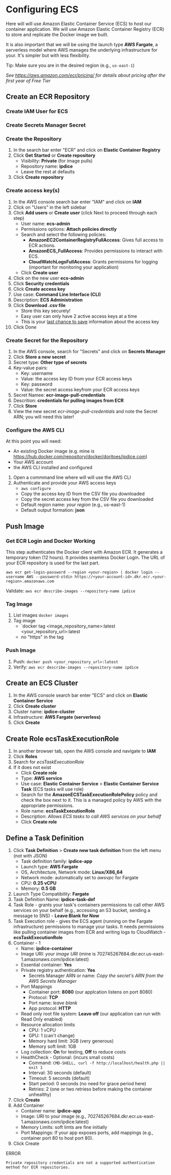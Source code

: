 # Configuring ECS
Here will will use Amazon Elastic Container Service (ECS) to host our container application. We will use Amazon Elastic Container Registry (ECR) to store and replicate the Docker image we built.

It is also important that we will be using the launch type **AWS Fargate**, a serverless model where AWS manages the underlying infrastructure for your. It's simpler but with less flexibility.

Tip: Make sure you are in the desired region (e.g., `us-east-1`)

*See https://aws.amazon.com/ecr/pricing/ for details about pricing after the first year of Free Tier*

## Create an ECR Repository
### Create IAM User for ECS

### Create Secrets Manager Secret

### Create the Repository
1. In the search bar enter "ECR" and click on **Elastic Container Registry**
2. Click **Get Started** or **Create repository**
    - Visibility: **Private** (for image pulls)
    - Repository name: **ipdice**
    - Leave the rest at defaults
2. Click **Create repository**

### Create access key(s)
1.  In the AWS console search bar enter "IAM" and click on **IAM**
2.  Click on "Users" in the left sidebar
3.  Click **Add users** or **Create user** (click Next to proceed through each step)
    - User name: **ecs-admin**
    - Permissions options: **Attach policies directly**
    - Search and select the following policies:
      - **AmazonEC2ContainerRegistryFullAccess**: Gives full access to ECR actions.
      - **AmazonECS_FullAccess**: Provides permissions to interact with ECS.
      - **CloudWatchLogsFullAccess**: Grants permissions for logging (important for monitoring your application)
    - Click **Create user**
4. Click on the new user **ecs-admin**
5. Click **Security credentials**
6. Click **Create access key**
7. Use case: **Command Line Interface (CLI)**
8. Description: **ECS Administration**
9. Click **Download .csv file**
    - Store this key securely!
    - Easy user can only have 2 active access keys at a time
    - This is your <u>last chance to save</u> information about the access key
10. Click Done

### Create Secret for the Repository
1. In the AWS console, search for "Secrets" and click on **Secrets Manager**
2. Click **Store a new secret**
3. Secret type: **Other type of secrets**
4. Key-value pairs:
    - Key: username
    - Value: the access key ID from your ECR access keys
    - Key: password
    - Value: the secret access keyfrom your ECR access keys
5. Secret Namee: **ecr-image-pull-credentials**
6. Descrition: **credentials for pulling images from ECR**
7. Click **Store**
8. View the new secret *ecr-image-pull-credentials* and note the Secret ARN; you will need this later!

### Configure the AWS CLI
At this point you will need:
- An existing Docker image (e.g. mine is https://hub.docker.com/repository/docker/doritoes/ipdice.com)
- Your AWS account
- the AWS CLI installed and configured

1. Open a commmand line where will will use the AWS CLI
2. Authenticate and provide your AWS access keys
    - `aws configure`
    - Copy the access key ID from the CSV file you downloaded
    - Copy the secret access key from the CSV file you downloaded
    - Default region name: *your region* (e.g., us-east-1)
    - Default output formation: **json**

## Push Image
### Get ECR Login and Docker Working
This step authenticates the Docker client with Amazon ECR. It generates a temporary token (12 hours). It provides seamless Docker Login. The URL of your ECR repository is used for the last part.
~~~
aws ecr get-login-password --region <your-region> | docker login --username AWS --password-stdin https://<your-account-id>.dkr.ecr.<your-region>.amazonaws.com
~~~
Validate: `aws ecr describe-images --repository-name ipdice`

### Tag Image
1. List images `docker images`
2. Tag image
    - `docker tag <image_repository_name>:latest <your_repository_url>:latest
    - no "https" in the tag
### Push Image
1. Push: `docker push <your_repository_url>:latest`
2. Verify: `aws ecr describe-images --repository-name ipdice`

## Create an ECS Cluster
1.  In the AWS console search bar enter "ECS" and click on **Elastic Container Service**
2.  Click **Create cluster**
3.  Cluster name: **ipdice-cluster**
4.  Infrastructure: **AWS Fargate (serverless)**
5.  Click **Create**

## Create Role ecsTaskExecutionRole
1. In another browser tab, open the AWS console and navigate to **IAM**
2. Click **Roles**
3. Search for *ecsTaskExecutionRole*
4. If it does not exist
    - Click **Create role**
    - Type: **AWS service**
    - Use case: **Elastic Container Service** > **Elastic Container Service Task** (ECS tasks will use role)
    - Search for the **AmazonECSTaskExecutionRolePolicy** policy and check the box next to it. This is a managed policy by AWS with the appropriate permissions.
    - Role name: **ecsTaskExecutionRole**
    - Description: *Allows ECS tasks to call AWS services on your behalf*
    - Click **Create role**

## Define a Task Definition
1. Click **Task Definition** > **Create new task definition** from the left menu (not with JSON)
    - Task definition family: **ipdice-app**
    - Launch type: **AWS Fargate**
    - OS, Architecture, Network mode: **Linux/X86_64**
    - Network mode: automatically set to *awsvpc* for Fargate
    - CPU: **0.25 vCPU**
    - Memory: **0.5 GB**
3. Launch Type Compatibility: **Fargate**
4. Task Definition Name: **ipdice-task-def**
5. Task Role - grants your task's containers permissions to call other AWS services on your behalf (e.g., accessing an S3 bucket, sending a message to SNS) - **Leave Blank for Now**
6. Task Execution role - gives the ECS agent (running on the Fargate infrastructure) permissions to manage your tasks. It needs permissions like pulling container images from ECR and writing logs to CloudWatch - **ecsTaskExecutionRole**
7. Container - 1
    - Name: **ipdice-container**
    - Image URI: *your image URI* (mine is 702745267684.dkr.ecr.us-east-1.amazonaws.com/ipdice:latest)
    - Essential container: **Yes**
    - Private registry authentication: **Yes**
      - Secrets Manager ARN or name: *Copy the secret's ARN from the AWS Secrets Manager*
    - Port Mappings
      - Container port: **8080** (our applcation listens on port 8080)
      - Protocol: **TCP**
      - Port name: *leave blank*
      - App protocol: **HTTP**
    - Read only root file system: **Leave off** (our application can run with Read Only enabled)
    - Resource allocation limits
      - CPU: 1 vCPU
      - GPU: 1 (can't change)
      - Memory hard limit: 3GB (very generous)
      - Memory soft limit: 1GB
    - Log collection: **On** for testing, **Off** to reduce costs
    - HealthCheck - Optional: (incurs small costs)
      - Command: `CMD-SHELL, curl -f http://localhost/health.php || exit 1`
      - Interval: 30 seconds (default)
      - Timeout: 5 seconds (default)
      - Start period: 0 seconds (no need for grace period here)
      - Retries: 2 (one or two retriess before making the container unhealthy)
8. Click **Create**
10. Add Container
    - Container name: **ipdice-app**
    - Image: URI to your image (e.g., 702745267684.dkr.ecr.us-east-1.amazonaws.com/ipdice:latest)
    - Memory Limits: soft limts are fine initially
    - Port Mappings:  If your app exposes ports, add mappings (e.g., container port 80 to host port 80).
11. Click Create

ERROR
~~~~
Private repository credentials are not a supported authentication method for ECR repositories.
~~~~
